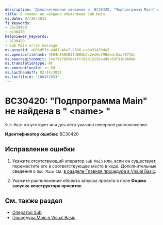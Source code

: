 ```yaml
---
description: 'Дополнительные сведения о: BC30420: "Подпрограмма Main" не найдена в " <name> "'
title: В <name> не найдено объявление Sub Main
ms.date: 07/20/2015
f1_keywords:
- vbc30420
- bc30420
helpviewer_keywords:
- BC30420
- Sub Main error message
ms.assetid: a006d57d-4dd3-46a7-9026-ca9a31470da7
ms.openlocfilehash: 4804c858503fd885b2c2ed6e298dbdc8aaf8715c
ms.sourcegitcommit: 10e719780594efc781b15295e499c66f316068b8
ms.translationtype: MT
ms.contentlocale: ru-RU
ms.lasthandoff: 02/14/2021
ms.locfileid: "100457853"
---
```

# <a name="bc30420-sub-main-was-not-found-in-name"></a>BC30420: "Подпрограмма Main" не найдена в " \<name> "

`Sub Main` отсутствует или для него указано неверное расположение.

 **Идентификатор ошибки:** BC30420

## <a name="to-correct-this-error"></a>Исправление ошибки

1. Укажите отсутствующий оператор `Sub Main` или, если он существует, переместите его в соответствующее место в коде. Дополнительные сведения о `Sub Main` см. [в разделе Главная процедура в Visual Basic](../../programming-guide/program-structure/main-procedure.md).

2. Укажите расположение объекта запуска проекта в поле **Форма запуска** **конструктора проектов**.

## <a name="see-also"></a>См. также раздел

- [Оператор Sub](../statements/sub-statement.md)
- [Процедура Main в Visual Basic](../../programming-guide/program-structure/main-procedure.md)
